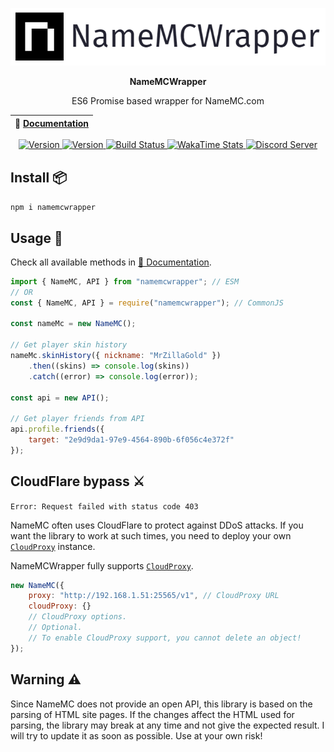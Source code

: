 <p align="center">
  <img src="https://github.com/MrZillaGold/NameMCWrapper/raw/master/.github/logo.png" alt="...">
</p>

<p align="center"><b>NameMCWrapper</b></p>
<p align="center">ES6 Promise based wrapper for NameMC.com</p>

| 📖 [Documentation](https://mrzillagold.github.io/NameMCWrapper/index.html) |
| ------------------------------------------------------------------------- |

<p align="center">
 <a href="https://npmjs.com/package/namemcwrapper">
   <img src="https://img.shields.io/npm/v/namemcwrapper?label=version&logo=npm&color=ligthgreen" alt="Version">
 </a>
 <a href="https://npmjs.com/package/namemcwrapper">
   <img src="https://img.shields.io/npm/dt/namemcwrapper?&logo=npm" alt="Version">
 </a>
 <a href="https://travis-ci.com/github/MrZillaGold/NameMCWrapper">
   <img src="https://github.com/MrZillaGold/NameMCWRapper/actions/workflows/ci.yml/badge.svg" alt="Build Status">
 </a>
 <a href="https://wakatime.com/badge/github/MrZillaGold/NameMCWrapper">
   <img src="https://wakatime.com/badge/github/MrZillaGold/NameMCWrapper.svg" alt="WakaTime Stats">
 </a>
 <a href="https://discord.gg/99sV5b4RV3">
   <img src="https://img.shields.io/discord/714407016604369008.svg?label=&logo=discord&logoColor=ffffff&color=5865F2&labelColor=5865F2" alt="Discord Server">
 </a>
</p>

## Install 📦
`npm i namemcwrapper`

## Usage 🔧
Check all available methods in [📖 Documentation](https://mrzillagold.github.io/NameMCWrapper/index.html).
```js
import { NameMC, API } from "namemcwrapper"; // ESM
// OR
const { NameMC, API } = require("namemcwrapper"); // CommonJS

const nameMc = new NameMC();

// Get player skin history
nameMc.skinHistory({ nickname: "MrZillaGold" })
    .then((skins) => console.log(skins))
    .catch((error) => console.log(error));

const api = new API();

// Get player friends from API
api.profile.friends({ 
    target: "2e9d9da1-97e9-4564-890b-6f056c4e372f"
});
```

## CloudFlare bypass ⚔
`Error: Request failed with status code 403`

NameMC often uses CloudFlare to protect against DDoS attacks.
If you want the library to work at such times, you need to deploy your own [`CloudProxy`](https://github.com/NoahCardoza/CloudProxy) instance.

NameMCWrapper fully supports [`CloudProxy`](https://github.com/NoahCardoza/CloudProxy).

```js
new NameMC({
    proxy: "http://192.168.1.51:25565/v1", // CloudProxy URL
    cloudProxy: {}
    // CloudProxy options.
    // Optional.
    // To enable CloudProxy support, you cannot delete an object!
});
```

## Warning ⚠
Since NameMC does not provide an open API, this library is based on the parsing of HTML site pages.
If the changes affect the HTML used for parsing, the library may break at any time and not give the expected result.
I will try to update it as soon as possible.
Use at your own risk!
